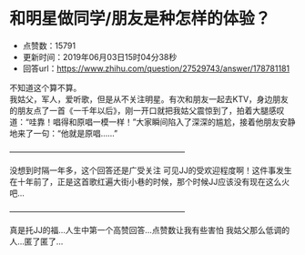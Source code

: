 # 和明星做同学/朋友是种怎样的体验？
- 点赞数：15791
- 更新时间：2019年06月03日15时04分38秒
- 回答url：https://www.zhihu.com/question/27529743/answer/178781181
<body>
 <p data-pid="pTn17dhW">不知道这个算不算。<br>
  我姑父，军人，爱听歌，但是从不关注明星。有次和朋友一起去KTV，身边朋友的朋友点了一首《一千年以后》，刚一开口就把我姑父震惊到了，拍着大腿感叹道：“哇靠！唱得和原唱一模一样！”大家瞬间陷入了深深的尴尬，接着他朋友安静地来了一句：“他就是原唱……”</p>
 <p data-pid="1GtYwXRv">——————————————————————</p>
 <p data-pid="Q_LnSblb">没想到时隔一年多，这个回答还是广受关注 可见JJ的受欢迎程度啊！这件事发生在十年前了，正是这首歌红遍大街小巷的时候，那个时候JJ应该没有现在这么火吧…</p>
 <p data-pid="aGyil6az">——————————————————————</p>
 <p data-pid="T_PfnSmq">真是托JJ的福…人生中第一个高赞回答…点赞数让我有些害怕 我姑父那么低调的人…匿了匿了…</p>
</body>